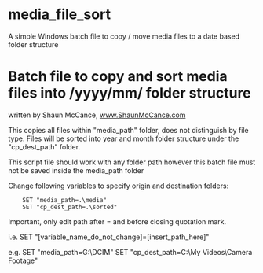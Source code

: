# media_file_sort
A simple Windows batch file to copy / move media files to a date based folder structure

Batch file to copy and sort media files into /yyyy/mm/ folder structure
=======================================================================
written by Shaun McCance, www.ShaunMcCance.com

This copies all files within "media_path" folder, does not distinguish by file type. 
Files will be sorted into year and month folder structure under the "cp_dest_path" folder. 

This script file should work with any folder path however this batch file must not be saved inside the media_path folder

Change following variables to specify origin and destination folders:

		SET "media_path=.\media"
		SET "cp_dest_path=.\sorted"

Important, only edit path after = and before closing quotation mark.

i.e. SET "[variable_name_do_not_change]=[insert_path_here]"

e.g. SET "media_path=G:\DCIM"
     SET "cp_dest_path=C:\My Videos\Camera Footage"
